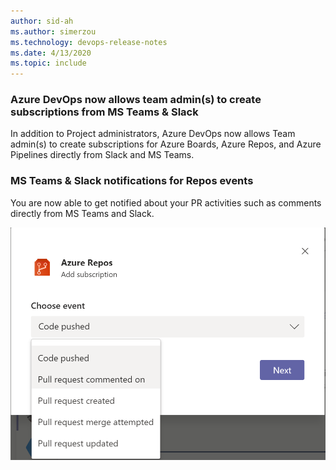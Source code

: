 ```yaml
---
author: sid-ah
ms.author: simerzou
ms.technology: devops-release-notes
ms.date: 4/13/2020
ms.topic: include
---
```

### Azure DevOps now allows team admin(s) to create subscriptions from MS Teams & Slack

In addition to Project administrators, Azure DevOps now allows Team admin(s) to create subscriptions for Azure Boards, Azure Repos, and Azure Pipelines directly from Slack and MS Teams.


### MS Teams & Slack notifications for Repos events

You are now able to get notified about your PR activities such as comments directly from MS Teams and Slack. 

![img](../../media/168-general-0-0.png)
